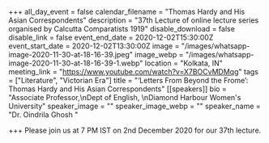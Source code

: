 +++
all_day_event = false
calendar_filename = "Thomas Hardy and His Asian Correspondents"
description = "37th Lecture of online lecture series organised by Calcutta Comparatists 1919"
disable_download = false
disable_link = false
event_end_date = 2020-12-02T15:30:00Z
event_start_date = 2020-12-02T13:30:00Z
image = "/images/whatsapp-image-2020-11-30-at-18-16-39.jpeg"
image_webp = "/images/whatsapp-image-2020-11-30-at-18-16-39-1.webp"
location = "Kolkata, IN"
meeting_link = "https://www.youtube.com/watch?v=X7BOCvMDMqg"
tags = ["Literature", "Victorian Era"]
title = "‘Letters From Beyond the Frome’: Thomas Hardy and His Asian Correspondents"
[[speakers]]
bio = "Associate Professor,\nDept of English, \nDiamond Harbour Women's University"
speaker_image = ""
speaker_image_webp = ""
speaker_name = "Dr. Oindrila Ghosh "

+++
Please join us at 7 PM IST on 2nd December 2020 for our 37th lecture.